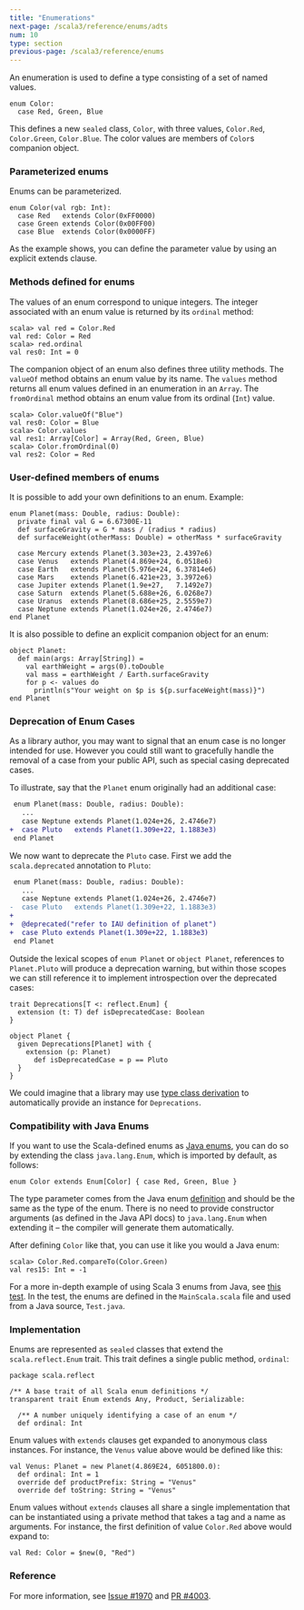```yaml
---
title: "Enumerations"
next-page: /scala3/reference/enums/adts
num: 10
type: section
previous-page: /scala3/reference/enums
---
```


<!-- THIS FILE HAS BEEN GENERATED BY SCALADOC PREPROCESSOR.
    The whole process of generation the docs can be found under this README: https://github.com/lampepfl/dotty/blob/master/docs/README.md
    The source file can be found here https://github.com/lampepfl/dotty/edit/master/docs/docs/reference/enums/enums.md
    NOTE THAT ANY CHANGES TO THIS FILE WILL BE OVERRIDEN BY PREPROCESSOR.
-->

An enumeration is used to define a type consisting of a set of named values.

<div class="snippet" scala-snippet ><div class="buttons"></div><pre><code class="language-scala"><span id="0" class="" >enum Color:
</span><span id="1" class="" >  case Red, Green, Blue
</span></code></pre></div>

This defines a new `sealed` class, `Color`, with three values, `Color.Red`,
`Color.Green`, `Color.Blue`.  The color values are members of `Color`s
companion object.

### Parameterized enums

Enums can be parameterized.

<div class="snippet" scala-snippet ><div class="buttons"></div><pre><code class="language-scala"><span id="0" class="" >enum Color(val rgb: Int):
</span><span id="1" class="" >  case Red   extends Color(0xFF0000)
</span><span id="2" class="" >  case Green extends Color(0x00FF00)
</span><span id="3" class="" >  case Blue  extends Color(0x0000FF)
</span></code></pre></div>

As the example shows, you can define the parameter value by using an
explicit extends clause.

### Methods defined for enums

The values of an enum correspond to unique integers. The integer
associated with an enum value is returned by its `ordinal` method:

<div class="snippet" scala-snippet ><div class="buttons"></div><pre><code class="language-scala"><span id="0" class="" >scala&gt; val red = Color.Red
</span><span id="1" class="" >val red: Color = Red
</span><span id="2" class="" >scala&gt; red.ordinal
</span><span id="3" class="" >val res0: Int = 0
</span></code></pre></div>

The companion object of an enum also defines three utility methods.
The `valueOf` method obtains an enum value
by its name. The `values` method returns all enum values
defined in an enumeration in an `Array`. The `fromOrdinal`
method obtains an enum value from its ordinal (`Int`) value.

<div class="snippet" scala-snippet ><div class="buttons"></div><pre><code class="language-scala"><span id="0" class="" >scala&gt; Color.valueOf(&quot;Blue&quot;)
</span><span id="1" class="" >val res0: Color = Blue
</span><span id="2" class="" >scala&gt; Color.values
</span><span id="3" class="" >val res1: Array[Color] = Array(Red, Green, Blue)
</span><span id="4" class="" >scala&gt; Color.fromOrdinal(0)
</span><span id="5" class="" >val res2: Color = Red
</span></code></pre></div>

### User-defined members of enums

It is possible to add your own definitions to an enum. Example:

<div class="snippet" scala-snippet ><div class="buttons"></div><pre><code class="language-scala"><span id="0" class="" >enum Planet(mass: Double, radius: Double):
</span><span id="1" class="" >  private final val G = 6.67300E-11
</span><span id="2" class="" >  def surfaceGravity = G * mass / (radius * radius)
</span><span id="3" class="" >  def surfaceWeight(otherMass: Double) = otherMass * surfaceGravity
</span><span id="4" class="" >
</span><span id="5" class="" >  case Mercury extends Planet(3.303e+23, 2.4397e6)
</span><span id="6" class="" >  case Venus   extends Planet(4.869e+24, 6.0518e6)
</span><span id="7" class="" >  case Earth   extends Planet(5.976e+24, 6.37814e6)
</span><span id="8" class="" >  case Mars    extends Planet(6.421e+23, 3.3972e6)
</span><span id="9" class="" >  case Jupiter extends Planet(1.9e+27,   7.1492e7)
</span><span id="10" class="" >  case Saturn  extends Planet(5.688e+26, 6.0268e7)
</span><span id="11" class="" >  case Uranus  extends Planet(8.686e+25, 2.5559e7)
</span><span id="12" class="" >  case Neptune extends Planet(1.024e+26, 2.4746e7)
</span><span id="13" class="" >end Planet
</span></code></pre></div>

It is also possible to define an explicit companion object for an enum:

<div class="snippet" scala-snippet ><div class="buttons"></div><pre><code class="language-scala"><span id="0" class="" >object Planet:
</span><span id="1" class="" >  def main(args: Array[String]) =
</span><span id="2" class="" >    val earthWeight = args(0).toDouble
</span><span id="3" class="" >    val mass = earthWeight / Earth.surfaceGravity
</span><span id="4" class="" >    for p &lt;- values do
</span><span id="5" class="" >      println(s&quot;Your weight on $p is ${p.surfaceWeight(mass)}&quot;)
</span><span id="6" class="" >end Planet
</span></code></pre></div>

### Deprecation of Enum Cases

As a library author, you may want to signal that an enum case is no longer intended for use. However you could still want to gracefully handle the removal of a case from your public API, such as special casing deprecated cases.

To illustrate, say that the `Planet` enum originally had an additional case:

```diff
 enum Planet(mass: Double, radius: Double):
   ...
   case Neptune extends Planet(1.024e+26, 2.4746e7)
+  case Pluto   extends Planet(1.309e+22, 1.1883e3)
 end Planet
```

We now want to deprecate the `Pluto` case. First we add the `scala.deprecated` annotation to `Pluto`:

```diff
 enum Planet(mass: Double, radius: Double):
   ...
   case Neptune extends Planet(1.024e+26, 2.4746e7)
-  case Pluto   extends Planet(1.309e+22, 1.1883e3)
+
+  @deprecated("refer to IAU definition of planet")
+  case Pluto extends Planet(1.309e+22, 1.1883e3)
 end Planet
```

Outside the lexical scopes of `enum Planet` or `object Planet`, references to `Planet.Pluto` will produce a deprecation warning, but within those scopes we can still reference it to implement introspection over the deprecated cases:

<div class="snippet" scala-snippet ><div class="buttons"></div><pre><code class="language-scala"><span id="0" class="" >trait Deprecations[T &lt;: reflect.Enum] {
</span><span id="1" class="" >  extension (t: T) def isDeprecatedCase: Boolean
</span><span id="2" class="" >}
</span><span id="3" class="" >
</span><span id="4" class="" >object Planet {
</span><span id="5" class="" >  given Deprecations[Planet] with {
</span><span id="6" class="" >    extension (p: Planet)
</span><span id="7" class="" >      def isDeprecatedCase = p == Pluto
</span><span id="8" class="" >  }
</span><span id="9" class="" >}
</span></code></pre></div>

We could imagine that a library may use [type class derivation](../contextual/derivation.html) to automatically provide an instance for `Deprecations`.

### Compatibility with Java Enums

If you want to use the Scala-defined enums as [Java enums](https://docs.oracle.com/javase/tutorial/java/javaOO/enum.html), you can do so by extending
the class `java.lang.Enum`, which is imported by default, as follows:

<div class="snippet" scala-snippet ><div class="buttons"></div><pre><code class="language-scala"><span id="0" class="" >enum Color extends Enum[Color] { case Red, Green, Blue }
</span></code></pre></div>

The type parameter comes from the Java enum [definition](https://docs.oracle.com/javase/8/docs/api/index.html?java/lang/Enum.html) and should be the same as the type of the enum.
There is no need to provide constructor arguments (as defined in the Java API docs) to `java.lang.Enum` when extending it – the compiler will generate them automatically.

After defining `Color` like that, you can use it like you would a Java enum:

<div class="snippet" scala-snippet ><div class="buttons"></div><pre><code class="language-scala"><span id="0" class="" >scala&gt; Color.Red.compareTo(Color.Green)
</span><span id="1" class="" >val res15: Int = -1
</span></code></pre></div>

For a more in-depth example of using Scala 3 enums from Java, see [this test](https://github.com/lampepfl/dotty/tree/master/tests/run/enum-java). In the test, the enums are defined in the `MainScala.scala` file and used from a Java source, `Test.java`.

### Implementation

Enums are represented as `sealed` classes that extend the `scala.reflect.Enum` trait.
This trait defines a single public method, `ordinal`:

<div class="snippet" scala-snippet ><div class="buttons"></div><pre><code class="language-scala"><span id="0" class="" >package scala.reflect
</span><span id="1" class="" >
</span><span id="2" class="" >/** A base trait of all Scala enum definitions */
</span><span id="3" class="" >transparent trait Enum extends Any, Product, Serializable:
</span><span id="4" class="" >
</span><span id="5" class="" >  /** A number uniquely identifying a case of an enum */
</span><span id="6" class="" >  def ordinal: Int
</span></code></pre></div>

Enum values with `extends` clauses get expanded to anonymous class instances.
For instance, the `Venus` value above would be defined like this:

<div class="snippet" scala-snippet ><div class="buttons"></div><pre><code class="language-scala"><span id="0" class="" >val Venus: Planet = new Planet(4.869E24, 6051800.0):
</span><span id="1" class="" >  def ordinal: Int = 1
</span><span id="2" class="" >  override def productPrefix: String = &quot;Venus&quot;
</span><span id="3" class="" >  override def toString: String = &quot;Venus&quot;
</span></code></pre></div>

Enum values without `extends` clauses all share a single implementation
that can be instantiated using a private method that takes a tag and a name as arguments.
For instance, the first
definition of value `Color.Red` above would expand to:

<div class="snippet" scala-snippet ><div class="buttons"></div><pre><code class="language-scala"><span id="0" class="" >val Red: Color = $new(0, &quot;Red&quot;)
</span></code></pre></div>

### Reference

For more information, see [Issue #1970](https://github.com/lampepfl/dotty/issues/1970) and
[PR #4003](https://github.com/lampepfl/dotty/pull/4003).
